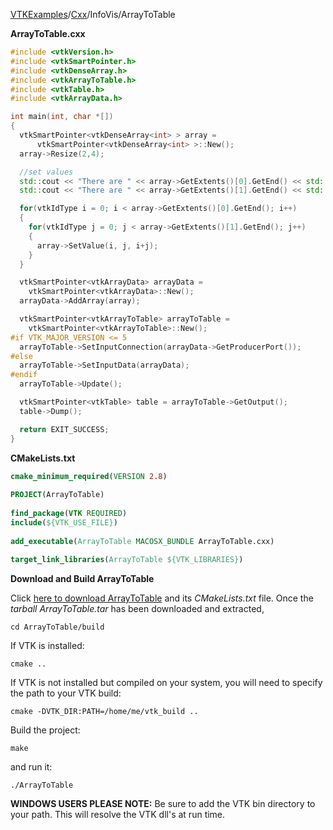 [VTKExamples](/index/)/[Cxx](/Cxx)/InfoVis/ArrayToTable

**ArrayToTable.cxx**
```c++
#include <vtkVersion.h>
#include <vtkSmartPointer.h>
#include <vtkDenseArray.h>
#include <vtkArrayToTable.h>
#include <vtkTable.h>
#include <vtkArrayData.h>

int main(int, char *[])
{
  vtkSmartPointer<vtkDenseArray<int> > array =
      vtkSmartPointer<vtkDenseArray<int> >::New();
  array->Resize(2,4);

  //set values
  std::cout << "There are " << array->GetExtents()[0].GetEnd() << std::endl;
  std::cout << "There are " << array->GetExtents()[1].GetEnd() << std::endl;

  for(vtkIdType i = 0; i < array->GetExtents()[0].GetEnd(); i++)
  {
    for(vtkIdType j = 0; j < array->GetExtents()[1].GetEnd(); j++)
    {	
      array->SetValue(i, j, i+j);
    }
  }

  vtkSmartPointer<vtkArrayData> arrayData =
    vtkSmartPointer<vtkArrayData>::New();
  arrayData->AddArray(array);

  vtkSmartPointer<vtkArrayToTable> arrayToTable =
    vtkSmartPointer<vtkArrayToTable>::New();
#if VTK_MAJOR_VERSION <= 5
  arrayToTable->SetInputConnection(arrayData->GetProducerPort());
#else
  arrayToTable->SetInputData(arrayData);
#endif
  arrayToTable->Update();

  vtkSmartPointer<vtkTable> table = arrayToTable->GetOutput();
  table->Dump();

  return EXIT_SUCCESS;
}
```
**CMakeLists.txt**
```cmake
cmake_minimum_required(VERSION 2.8)
 
PROJECT(ArrayToTable)
 
find_package(VTK REQUIRED)
include(${VTK_USE_FILE})
 
add_executable(ArrayToTable MACOSX_BUNDLE ArrayToTable.cxx)
 
target_link_libraries(ArrayToTable ${VTK_LIBRARIES})
```

**Download and Build ArrayToTable**

Click [here to download ArrayToTable](https://github.com/lorensen/VTKWikiExamplesTarballs/raw/master/ArrayToTable.tar) and its *CMakeLists.txt* file.
Once the *tarball ArrayToTable.tar* has been downloaded and extracted,
```
cd ArrayToTable/build 
```
If VTK is installed:
```
cmake ..
```
If VTK is not installed but compiled on your system, you will need to specify the path to your VTK build:
```
cmake -DVTK_DIR:PATH=/home/me/vtk_build ..
```
Build the project:
```
make
```
and run it:
```
./ArrayToTable
```
**WINDOWS USERS PLEASE NOTE:** Be sure to add the VTK bin directory to your path. This will resolve the VTK dll's at run time.

